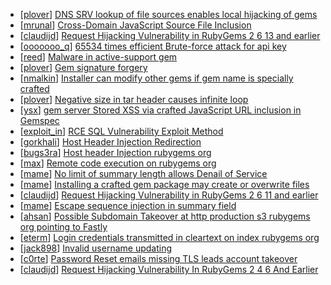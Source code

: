 * [[plover](https://hackerone.com/plover)] [DNS SRV lookup of file  sources enables local hijacking of gems](https://hackerone.com/reports/411519)
* [[mrunal](https://hackerone.com/mrunal)] [Cross-Domain JavaScript Source File Inclusion ](https://hackerone.com/reports/307681)
* [[claudijd](https://hackerone.com/claudijd)] [Request Hijacking Vulnerability in RubyGems 2 6 13 and earlier](https://hackerone.com/reports/274267)
* [[ooooooo_q](https://hackerone.com/ooooooo_q)] [65534 times efficient Brute-force attack for api key](https://hackerone.com/reports/449356)
* [[reed](https://hackerone.com/reed)] [Malware in active-support gem](https://hackerone.com/reports/392311)
* [[plover](https://hackerone.com/plover)] [Gem signature forgery](https://hackerone.com/reports/275269)
* [[nmalkin](https://hackerone.com/nmalkin)] [Installer can modify other gems if gem name is specially crafted](https://hackerone.com/reports/270068)
* [[plover](https://hackerone.com/plover)] [Negative size in tar header causes infinite loop](https://hackerone.com/reports/281336)
* [[ysx](https://hackerone.com/ysx)] [ gem server Stored XSS via crafted JavaScript URL inclusion in Gemspec](https://hackerone.com/reports/289313)
* [[exploit_in](https://hackerone.com/exploit_in)] [RCE SQL Vulnerability  Exploit Method ](https://hackerone.com/reports/170748)
* [[gorkhali](https://hackerone.com/gorkhali)] [Host Header Injection Redirection](https://hackerone.com/reports/170333)
* [[bugs3ra](https://hackerone.com/bugs3ra)] [Host header Injection rubygems org](https://hackerone.com/reports/180196)
* [[max](https://hackerone.com/max)] [Remote code execution on rubygems org](https://hackerone.com/reports/274990)
* [[mame](https://hackerone.com/mame)] [No limit of summary length allows Denail of Service](https://hackerone.com/reports/243003)
* [[mame](https://hackerone.com/mame)] [Installing a crafted gem package may create or overwrite files](https://hackerone.com/reports/243156)
* [[claudijd](https://hackerone.com/claudijd)] [Request Hijacking Vulnerability in RubyGems 2 6 11 and earlier](https://hackerone.com/reports/218088)
* [[mame](https://hackerone.com/mame)] [Escape sequence injection in summary field](https://hackerone.com/reports/226335)
* [[ahsan](https://hackerone.com/ahsan)] [Possible Subdomain Takeover at http  production s3 rubygems org pointing to Fastly ](https://hackerone.com/reports/178409)
* [[eterm](https://hackerone.com/eterm)] [Login credentials transmitted in cleartext on index rubygems org](https://hackerone.com/reports/173268)
* [[jack898](https://hackerone.com/jack898)] [Invalid username updating](https://hackerone.com/reports/170301)
* [[c0rte](https://hackerone.com/c0rte)] [Password Reset emails missing TLS leads account takeover](https://hackerone.com/reports/173251)
* [[claudijd](https://hackerone.com/claudijd)] [Request Hijacking Vulnerability In RubyGems 2 4 6 And Earlier](https://hackerone.com/reports/103993)
